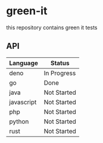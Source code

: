 # green-it

this repository contains green it tests

## API

| **Language** 	| **Status**   	|
|--------------	|--------------	|
| deno         	| In Progress  	|
| go           	| Done         	|
| java         	| Not Started  	|
| javascript   	| Not Started  	|
| php          	| Not Started  	|
| python       	| Not Started  	|
| rust         	| Not Started  	|

